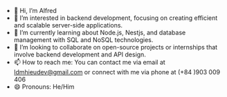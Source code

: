 - 👋 Hi, I’m Alfred 
- 👀 I’m interested in backend development, focusing on creating efficient and scalable server-side applications.
- 🌱 I’m currently learning about Node.js, Nestjs, and database management with SQL and NoSQL technologies.
- 💞️ I’m looking to collaborate on open-source projects or internships that involve backend development and API design.
- 📫 How to reach me: You can contact me via email at ldmhieudev@gmail.com or connect with me via phone at (+84 )903 009 406
- 😄 Pronouns: He/Him

<!---
MinhHieu200503/MinhHieu200503 is a ✨ special ✨ repository because its `README.md` (this file) appears on your GitHub profile.
You can click the Preview link to take a look at your changes.
--->
